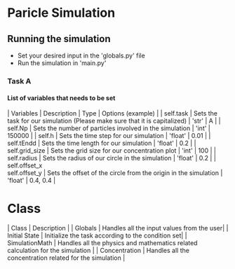 # Paricle Simulation

## Running the simulation
- Set your desired input in the 'globals.py' file 
- Run the simulation in 'main.py'

### Task A
#### List of variables that needs to be set
| Variables | Description | Type | Options (example) |
| self.task | Sets the task for our simulation (Please make sure that it is capitalized) | 'str' | A |
| self.Np | Sets the number of particles involved in the simulation | 'int' | 150000 |
| self.h | Sets the time step for our simulation | 'float' | 0.01 |
| self.tEndd | Sets the time length for our simulation | 'float' | 0.2 |
| self.grid_size | Sets the grid size for our concentration plot | 'int' | 100 |
| self.radius | Sets the radius of our circle in the simulation | 'float' | 0.2 |
| self.offset_x <br /> self.offset_y | Sets the offset of the circle from the origin in the simulation | 'float' | 0.4, 0.4 |

# Class
| Class | Description |
| Globals | Handles all the input values from the user|
| Initial State | Initialize the task according to the condition set|
| SimulationMath | Handles all the physics and mathematics related calculation for the simulation |
| Concentration | Handles all the concentration related for the simulation |

